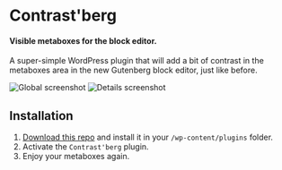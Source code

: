 # Contrast'berg

#### Visible metaboxes for the block editor.
A super-simple WordPress plugin that will add a bit of contrast in the metaboxes area in the new Gutenberg block editor, just like before.

![Global screenshot](https://mosaika.fr/wip/contrastberg/contrastberg.jpg)
![Details screenshot](https://mosaika.fr/wip/contrastberg/contrastberg-metaboxes.jpg)


## Installation
1. [Download this repo](https://github.com/psaikali/contrastberg/archive/master.zip) and install it in your `/wp-content/plugins` folder. 
2. Activate the `Contrast'berg` plugin.
3. Enjoy your metaboxes again.